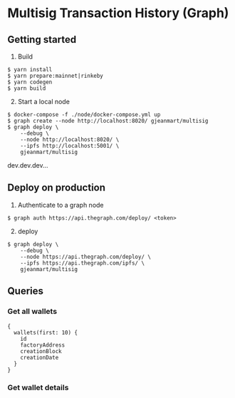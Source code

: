 
# Multisig Transaction History (Graph)



## Getting started



1. Build

```
$ yarn install
$ yarn prepare:mainnet|rinkeby
$ yarn codegen
$ yarn build
```

2. Start a local node

```
$ docker-compose -f ./node/docker-compose.yml up
$ graph create --node http://localhost:8020/ gjeanmart/multisig
$ graph deploy \
    --debug \
    --node http://localhost:8020/ \
    --ipfs http://localhost:5001/ \
    gjeanmart/multisig
```

dev.dev.dev...

## Deploy on production


1. Authenticate to a graph node

```
$ graph auth https://api.thegraph.com/deploy/ <token>
```

2. deploy

```
$ graph deploy \
    --debug \
    --node https://api.thegraph.com/deploy/ \
    --ipfs https://api.thegraph.com/ipfs/ \
    gjeanmart/multisig
```


## Queries

### Get all wallets

```
{
  wallets(first: 10) {
    id
    factoryAddress
    creationBlock
    creationDate
  }
}
```

### Get wallet details

```

```
